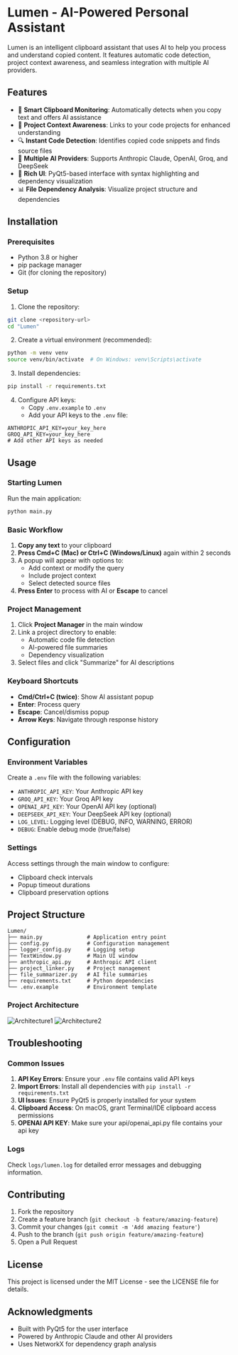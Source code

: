 # Lumen - AI-Powered Personal Assistant

Lumen is an intelligent clipboard assistant that uses AI to help you process and understand copied content. It features automatic code detection, project context awareness, and seamless integration with multiple AI providers.

## Features

- 🚀 **Smart Clipboard Monitoring**: Automatically detects when you copy text and offers AI assistance
- 📁 **Project Context Awareness**: Links to your code projects for enhanced understanding
- 🔍 **Instant Code Detection**: Identifies copied code snippets and finds source files
- 🤖 **Multiple AI Providers**: Supports Anthropic Claude, OpenAI, Groq, and DeepSeek
- 🎨 **Rich UI**: PyQt5-based interface with syntax highlighting and dependency visualization
- 📊 **File Dependency Analysis**: Visualize project structure and dependencies

## Installation

### Prerequisites

- Python 3.8 or higher
- pip package manager
- Git (for cloning the repository)

### Setup

1. Clone the repository:
```bash
git clone <repository-url>
cd "Lumen"
```

2. Create a virtual environment (recommended):
```bash
python -m venv venv
source venv/bin/activate  # On Windows: venv\Scripts\activate
```

3. Install dependencies:
```bash
pip install -r requirements.txt
```

4. Configure API keys:
   - Copy `.env.example` to `.env`
   - Add your API keys to the `.env` file:
```env
ANTHROPIC_API_KEY=your_key_here
GROQ_API_KEY=your_key_here
# Add other API keys as needed
```

## Usage

### Starting Lumen

Run the main application:
```bash
python main.py
```

### Basic Workflow

1. **Copy any text** to your clipboard
2. **Press Cmd+C (Mac) or Ctrl+C (Windows/Linux)** again within 2 seconds
3. A popup will appear with options to:
   - Add context or modify the query
   - Include project context
   - Select detected source files
4. **Press Enter** to process with AI or **Escape** to cancel

### Project Management

1. Click **Project Manager** in the main window
2. Link a project directory to enable:
   - Automatic code file detection
   - AI-powered file summaries
   - Dependency visualization
3. Select files and click "Summarize" for AI descriptions

### Keyboard Shortcuts

- **Cmd/Ctrl+C (twice)**: Show AI assistant popup
- **Enter**: Process query
- **Escape**: Cancel/dismiss popup
- **Arrow Keys**: Navigate through response history

## Configuration

### Environment Variables

Create a `.env` file with the following variables:

- `ANTHROPIC_API_KEY`: Your Anthropic API key
- `GROQ_API_KEY`: Your Groq API key
- `OPENAI_API_KEY`: Your OpenAI API key (optional)
- `DEEPSEEK_API_KEY`: Your DeepSeek API key (optional)
- `LOG_LEVEL`: Logging level (DEBUG, INFO, WARNING, ERROR)
- `DEBUG`: Enable debug mode (true/false)

### Settings

Access settings through the main window to configure:
- Clipboard check intervals
- Popup timeout durations
- Clipboard preservation options

## Project Structure

```
Lumen/
├── main.py              # Application entry point
├── config.py            # Configuration management
├── logger_config.py     # Logging setup
├── TextWindow.py        # Main UI window
├── anthropic_api.py     # Anthropic API client
├── project_linker.py    # Project management
├── file_summarizer.py   # AI file summaries
├── requirements.txt     # Python dependencies
└── .env.example         # Environment template
```

### Project Architecture
![Architecture1](architecture1.png)
![Architecture2](architecture2.png)

## Troubleshooting

### Common Issues

1. **API Key Errors**: Ensure your `.env` file contains valid API keys
2. **Import Errors**: Install all dependencies with `pip install -r requirements.txt`
3. **UI Issues**: Ensure PyQt5 is properly installed for your system
4. **Clipboard Access**: On macOS, grant Terminal/IDE clipboard access permissions
5. **OPENAI API KEY**: Make sure your api/openai_api.py file contains your api key

### Logs

Check `logs/lumen.log` for detailed error messages and debugging information.

## Contributing

1. Fork the repository
2. Create a feature branch (`git checkout -b feature/amazing-feature`)
3. Commit your changes (`git commit -m 'Add amazing feature'`)
4. Push to the branch (`git push origin feature/amazing-feature`)
5. Open a Pull Request

## License

This project is licensed under the MIT License - see the LICENSE file for details.

## Acknowledgments

- Built with PyQt5 for the user interface
- Powered by Anthropic Claude and other AI providers
- Uses NetworkX for dependency graph analysis
